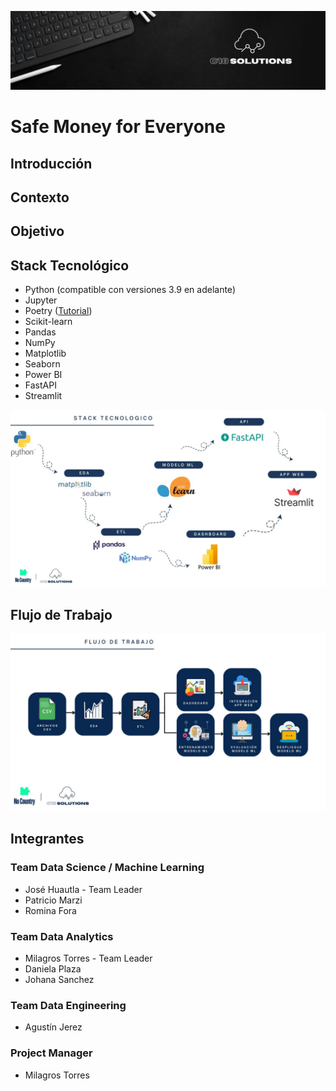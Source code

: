 ![Equipo](./images/equipo.png)

# Safe Money for Everyone 

## Introducción

## Contexto

## Objetivo

## Stack Tecnológico
- Python (compatible con versiones 3.9 en adelante)
- Jupyter
- Poetry ([Tutorial](./docs/README_poetry.md))
- Scikit-learn
- Pandas
- NumPy
- Matplotlib
- Seaborn
- Power BI
- FastAPI
- Streamlit

![Stack Diagram](./images/diagrams/stack-diagram.jpeg)

## Flujo de Trabajo
![Work Flow Diagram](./images/diagrams/work-flow-diagram.jpeg)

## Integrantes

### Team Data Science / Machine Learning
- José Huautla - Team Leader
- Patricio Marzi
- Romina Fora

### Team Data Analytics
- Milagros Torres - Team Leader
- Daniela Plaza
- Johana Sanchez

### Team Data Engineering
- Agustín Jerez

### Project Manager
- Milagros Torres

